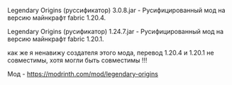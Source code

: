 Legendary Origins (руссификатор) 3.0.8.jar - Русифицированный мод на версию майнкрафт fabric 1.20.4.

Legendary Origins (русификатор) 1.24.7.jar - Русифицированный мод на версию майнкрафт fabric 1.20.1.

как же я ненавижу создателя этого мода, перевод 1.20.4 и 1.20.1 не совместимы, хотя могли быть совместимы !!!

Мод - https://modrinth.com/mod/legendary-origins
